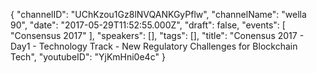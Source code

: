 {
    "channelID": "UChKzou1Gz8lNVQANKGyPflw",
    "channelName": "wella 90",
    "date": "2017-05-29T11:52:55.000Z",
    "draft": false,
    "events": [
        "Consensus 2017"
    ],
    "speakers": [],
    "tags": [],
    "title": "Conensus 2017 - Day1 - Technology Track - New Regulatory Challenges for Blockchain Tech",
    "youtubeID": "YjKmHni0e4c"
}